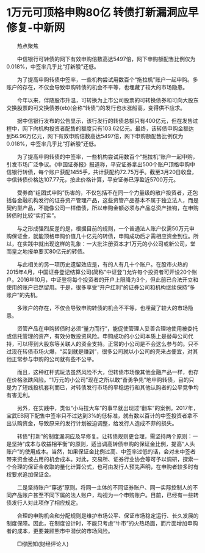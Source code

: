 # 1万元可顶格申购80亿 转债打新漏洞应早修复-中新网

　　热点聚焦

　　中信银行可转债的网下有效申购倍数高达5497倍，网下申购额配售比例仅为0.018%，中签率几乎比“打新股”还低。

　　为了提高申购转债中签率，一些机构尝试用数百个“拖拉机”账户一起申购。多账户的存在，不仅会导致申购转债的机会不平等，也埋藏了较大的市场隐患。

　　今年以来，伴随股市升温，可转换为上市公司股票的可转换债券和可向大股东交换股票的可交换债券(eb)(合称“转债”)的发行也水涨船高，变得供不应求。

　　据中信银行发布的公告显示，该行发行的转债总额只有400亿元，但在发售过程中，网下向机构投资者配售的额度只有103.62亿元。最终，该转债申购金额达到56.96万亿元，网下有效申购倍数高达5497倍，网下申购额配售比例仅为0.018%，中签率几乎比“打新股”还低。

　　为了提高申购转债的中签率，一些机构尝试用数百个“拖拉机”账户一起申购，引发市场广泛争议。《中国证券报》报道称，平安证券拿出500个账户顶格申购中信银行转债，每个账户获配1455手，共计获配约72.75万手。截至3月20日收盘，中信转债价格达107.77元，按此价格计算，平安证券已浮盈近5700万元。

　　受券商“组团式申购”伤害的，不仅包括不在同一个力量级的散户投资者，还包括各金融机构发行的证券资产管理产品，这些资管产品基本不属于独立法人，而是契约型产品，不能像公司一样借债，所以申购金额必须与产品总资产挂钩，在申购转债时比较“实打实”。

　　与之形成强烈反差的是，根据目前的规则，一个普通法人账户仅需50万元申购保证金，就能顶格申购价值几十亿元的转债，申购成功后才需相应资金到位。所以，在实践中就出现这样的乱象：一大批注册资本才1万元的小公司或新公司，堂而皇之地报单要买80亿元的转债。

　　与此相关的另一项历史遗留效应是，有的人有几十个账户。在股市火热的2015年4月，中国证券登记结算公司(简称“中证登”)允许每个投资者可开设20个账户。2016年10月，中证登将每个投资者的开户上限降为3个，但此前已合法开立和使用的账户已然留用。于是，很多享受“开户红利”的证券公司和机构继续保持“多账户”的先机。

　　多账户的存在，不仅会导致申购转债的机会不平等，也埋藏了较大的市场隐患。

　　资管产品在申购转债时必须“量力而行”，能促使管理人妥善合理地使用被委托或信托管理的资产，有效分散投资风险。申购成功的小公司本质上是替母公司代持，可以得到大股东等关联人的资金支持。正常的小公司是不会这么参与的。只不过现在转债市场火爆，“买到就是赚到”，很多公司就以小公司的壳来占便宜，对其他正常参与申购的公司就有些不公平。

　　而且，这种杠杆式玩法虽然风险不大，但转债市场像其他金融产品一样，也存在价格涨跌风险。“1万元的小公司”现在之所以敢“奋勇争先”地申购转债，目的只是为了短线投机套利而已，对转债发行市场的平稳运行和其他认购者的公平竞争均有害无利。

　　另外，在实践中，类似“小马拉大车”的事早就出现过“翻车”的案例。2017年，宝武EB网下配售中签率只不过达到3%的低标准，就有数以百计的中签投资者拿不出认购资金，导致原来的发行计划被迫调整，给发行人造成不菲的损失。

　　转债“打新”的制度漏洞应及早修复。让转债规则更合理，需坚持两个原则：一是坚持“成本与收益相平衡”的原则，适当调高转债申购的保证金比例，提高“人头账户”的使用成本。当然，如果保证金比例过高、中签率过低的话，会对未中签者带来资金被占用的机会成本。对此，交易所、证券行业协会等可予以调研，探索一个合理的保证金收取的量化计算公式，也可由发行人预先声明，在申购者较多时有权要求追加保证金。

　　二是坚持账户“穿透”原则。将同一主体的不同证券账户、同一实际控制人的不同产品账户甚至不同下属的法人账户，均视为一个申购账户。目前，已经有一些转债发行人对此项作了相应规定。

　　合理的申购机会和分配规则是维护市场公平、保证市场稳定运行、长久发展的制度保障。因此，在制度设计时，不能只考虑“牛市”的火热场面，而片面增加申购者的成本，更要兼顾熊市中潜伏的市场风险。

　　□缪因知(财经评论人)
